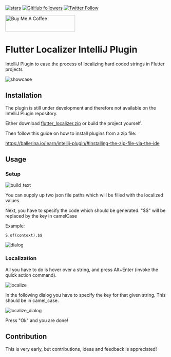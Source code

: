[![stars](https://img.shields.io/github/stars/Norbert515/flutter_localizer)](https://github.com/Norbert515/flutter_localizer/stargazers)
[![GitHub followers](https://img.shields.io/github/followers/norbert515.svg?style=social&label=Follow)](https://github.com/Norbert515)
[![Twitter Follow](https://img.shields.io/twitter/follow/norbertkozsir.svg?style=social&label=Follow)](https://twitter.com/norbertkozsir)

<a href="https://www.buymeacoffee.com/norbertkozsir" target="_blank"><img src="https://cdn.buymeacoffee.com/buttons/default-orange.png" alt="Buy Me A Coffee" style="height: 51px !important;width: 217px !important;" ></a>

# Flutter Localizer IntelliJ Plugin

IntelliJ Plugin to ease the process of localizing hard coded strings in Flutter projects

![showcase](https://raw.githubusercontent.com/Norbert515/flutter_localizer/master/github_res/showcase.gif?token=ADKSIVCVALSIN3RV365QC7S6XPYQO)


## Installation

The plugin is still under development and therefore not available on the IntelliJ Plugin repository.

Either download [flutter_localizer.zip](https://github.com/Norbert515/flutter_localizer/raw/master/flutter_localizer.zip) or build the project yourself.

Then follow this guide on how to install plugins from a zip file:

https://ballerina.io/learn/intellij-plugin/#installing-the-zip-file-via-the-ide


## Usage

### Setup

![build_text](https://raw.githubusercontent.com/Norbert515/flutter_localizer/master/github_res/toolbar_setting.png?token=ADKSIVHICCROINMROIVJDXC6XPQMA)

You can supply up two json file paths which will be filled with the localized values.

Next, you have to specify the code which should be generated. "$$" will be replaced by the key
in camelCase

Example:
```
S.of(context).$$
```

![dialog](https://raw.githubusercontent.com/Norbert515/flutter_localizer/master/github_res/dialog.png?token=ADKSIVFMP4NDGIIY267GYU26XPSI6)

### Localization

All you have to do is hover over a string, and press Alt+Enter (invoke the quick action command).

![localize](https://raw.githubusercontent.com/Norbert515/flutter_localizer/master/github_res/localize.png?token=ADKSIVE73XAJUBYHJUFNG6S6XPSHC)

In the following dialog you have to specify the key for that given string. This should be in camel_case.

![localize_dialog](https://raw.githubusercontent.com/Norbert515/flutter_localizer/master/github_res/localize_dialog.png?token=ADKSIVEO5LVP7YQNZQH2GRC6XPUXE)

Press "Ok" and you are done!


## Contribution

This is very early, but contributions, ideas and feedback is appreciated!







